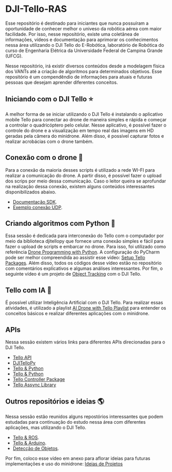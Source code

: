 # DJI-Tello-RAS

Esse repositório é destinado para iniciantes que nunca possuíram a oportunidade de conhecer melhor o univeso da robótica aérea com maior facilidade. Por isso, nesse repositório, existe uma coletânea de informações, vídeos e documentação para aprimorar os conhecimentos nessa área utilizando o DJI Tello do E-Robótica, laboratório de Robótica do curso de Engenharia Elétrica da Universidade Federal de Campina Grande (UFCG).

Nesse repositório, irá existir diversos conteúdos desde a modelagem física dos VANTs até a criação de algoritmos para determinados objetivos. Esse repositório é um compendêndio de informações para atuais e futuras pessoas que desejam aprender diferentes conceitos. 

## Iniciando com o DJI Tello ⭐

A melhor forma de se iniciar utilizando o DJI Tello é instalando o aplicativo mobile Tello para conectar ao drone de maneira simples e rápida e começar a controlar o quadricóptero pelo celular. Nesse aplicativo, é possível fazer o controle do drone e a visualização em tempo real das imagens em HD geradas pela câmera do minidrone. Além disso, é possível capturar fotos e realizar acrobácias com o drone também.  

## Conexão com o drone 🔌

Para a conexão da maioria desses scripts é utilizado a rede WI-FI para realizar a comunicação do drone. A partir disso, é possível fazer o upload dos scrips por meio dessa comunicação. Caso o leitor queira se aprofundar na realização dessa conexão, existem alguns conteúdos interessantes disponibilizados abaixo.
- [Documentação SDK](https://dl-cdn.ryzerobotics.com/downloads/Tello/Tello%20SDK%202.0%20User%20Guide.pdf).
- [Exemplo conexão UDP](https://pythontic.com/modules/socket/udp-client-server-example).

## Criando algoritmos com Python 🐍

Essa sessão é dedicada para interconexão do Tello com o computador por meio da biblioteca djitellopy que fornece uma conexão simples e fácil para fazer o upload de scripts e embarcar no drone. Para isso, foi utilizado como referência [Drone Programming with Python](https://youtu.be/LmEcyQnfpDA). A configuração do PyCharm pode ser melhor compreendida ao assistir esse vídeo: [Setup Tello Packages](https://youtu.be/-Mb_FKhRn00). Além disso, todos os códigos desse vídeo estão no repositório com comentários explicativos e algumas análises interessantes. Por fim, o seguinte vídeo é um projeto de [Object Tracking](https://youtu.be/vDOkUHNdmKs) com o DJI Tello.

## Tello com IA 🤖

É possível utilizar Inteligência Artificial com o DJI Tello. Para realizar essas atividades, é utilizado a playlist [AI Drone with Tello Playlist](https://youtube.com/playlist?list=PLMrmVZVtQTc2su8F2FB_I-lkrv83rUgcI) para entender os conceitos básicos e realizar diferentes aplicações com o minidrone. 

## APIs

Nessa sessão existem vários links para diferentes APIs direcionadas para o DJI Tello.
- [Tello API](https://tellopilots.com/wiki/development/)
- [DJITelloPy](https://github.com/damiafuentes/DJITelloPy)  
- [Tello & Python](https://github.com/dji-sdk/Tello-Python)  
- [Tello & Python](https://bitbucket.org/PingguSoft/pytello/src/master/)  
- [Tello Controller Package](https://github.com/hanyazou/TelloPy)  
- [Tello Assync Library](https://github.com/robagar/tello-asyncio)


## Outros repositórios e ideias 🌎

Nessa sessão estão reunidos alguns repostórios interessantes que podem estudadas para continuação do estudo nessa área com diferentes aplicações, mas utilizando o DJI Tello.
- [Tello & ROS](https://github.com/clydemcqueen/tello_ros).
- [Tello & Arduino](https://github.com/akshayvernekar/telloArduino).
- [Detecção de Objetos](https://github.com/dronefreak/dji-tello-object-detection-segmentation).

Por fim, coloco esse vídeo em anexo para aflorar ideias para futuras implementações e uso do minidrone: [Ideias de Projetos](https://youtu.be/wCPuj_iJHmY)

